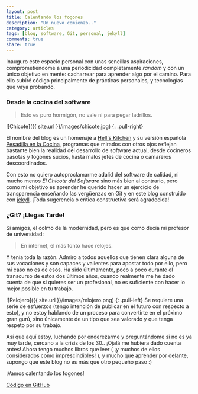 ```yaml
---
layout: post
title: Calentando los fogones
description: "Un nuevo comienzo.."
category: articles
tags: [blog, software, Git, personal, jekyll]
comments: true
share: true
---
```


Inauguro este espacio personal con unas sencillas aspiraciones, comprometiéndome a una periodicidad completamente *random* y con un único objetivo en mente: cacharrear para aprender algo por el camino.
Para ello subiré código principalmente de prácticas personales, y tecnologías que vaya probando.

### Desde la cocina del software

> Esto es puro hormigón, no vale ni para pegar ladrillos.

![Chicote]({{ site.url }}/images/chicote.jpg)
{: .pull-right}

El nombre del blog es un homenaje a [Hell's Kitchen](http://twitter.com/HellsKitchenFOX "Hell's Kitchen Twitter") y su versión española [Pesadilla en la Cocina](http://twitter.com/pesadillacocina "Twitter Pesadilla en la Cocina"), programas que mirados con otros ojos reflejan bastante bien la realidad del desarrollo de software actual, desde cocineros pasotas y fogones sucios, hasta malos jefes de cocina o camareros descoordinados.

Con esto no quiero autoproclamarme adalid del software de calidad, ni mucho menos *El Chicote del Software* sino más bien al contrario, pero como mi objetivo es aprender he querido hacer un ejercicio de transparencia enseñando las vergüenzas en Git y en este blog construido con [jekyll](http://jekyllrb.com/). ¡Toda sugerencia o crítica constructiva será agradecida!

### ¿Git? ¡Llegas Tarde!

Sí amigos, el colmo de la modernidad, pero es que como decía mi profesor de universidad:

> En internet, el más tonto hace relojes.

Y tenía toda la razón. Admiro a todos aquellos que tienen clara alguna de sus vocaciones y son capaces y valientes para apostar todo por ello, pero mi caso no es de esos. Ha sido últimamente, poco a poco durante el transcurso de estos dos últimos años, cuando realmente me he dado cuenta de que si quieres ser un profesional, no es suficiente con hacer lo mejor posible en tu trabajo. 

![Relojero]({{ site.url }}/images/relojero.png)
{: .pull-left}
Se requiere una serie de esfuerzos (tengo intención de publicar en el futuro con respecto a esto), y no estoy hablando de un proceso para convertirte en el próximo gran gurú, sino únicamente de un tipo que sea valorado y que tenga respeto por su trabajo.

Así que aquí estoy, luchando por enderezarme y preguntándome si no es ya muy tarde, cercano a la crisis de los 30.. ¡Ojalá me hubiera dado cuenta antes! Ahora tengo muchos libros que leer ( ¡y muchos de ellos considerados como imprescindibles! ), y mucho que aprender por delante, supongo que este blog no es más que otro pequeño paso :)

¡Vamos calentando los fogones!

<a href="http://github.com/ocana" class="btn">Código en GitHub</a>